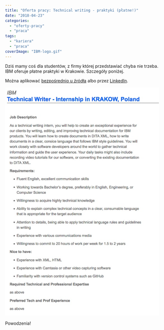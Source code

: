 ```yaml
---
title: "Oferta pracy: Technical writing - praktyki (płatne!)"
date: "2018-04-23"
categories: 
  - "oferty-pracy"
  - "praca"
tags: 
  - "kariera"
  - "praca"
coverImage: "IBM-logo.gif"
---
```


Dziś mamy coś dla studentów, z firmy której przedstawiać chyba nie trzeba. IBM oferuje płatne praktyki w Krakowie. Szczegóły poniżej.

Można aplikować [bezpośrednio u źródła](https://ibm.jobs/krakow-pol/technical-writer-internship/bd39831a28f544ff909ee505a3e62334/job/) albo przez [LinkedIn](https://www.linkedin.com/jobs/view/technical-writer-internship-at-ibm-622499595/).

![](images/IBMPraktyki.jpeg)

Powodzenia!
